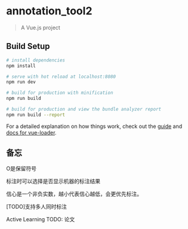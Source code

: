 # annotation_tool2

> A Vue.js project

## Build Setup

``` bash
# install dependencies
npm install

# serve with hot reload at localhost:8080
npm run dev

# build for production with minification
npm run build

# build for production and view the bundle analyzer report
npm run build --report
```

For a detailed explanation on how things work, check out the [guide](http://vuejs-templates.github.io/webpack/) and [docs for vue-loader](http://vuejs.github.io/vue-loader).

## 备忘

O是保留符号

标注时可以选择是否显示机器的标注结果

信心是一个非负实数，越小代表信心越低，会更优先标注。

[TODO]支持多人同时标注

Active Learning
TODO: 论文

